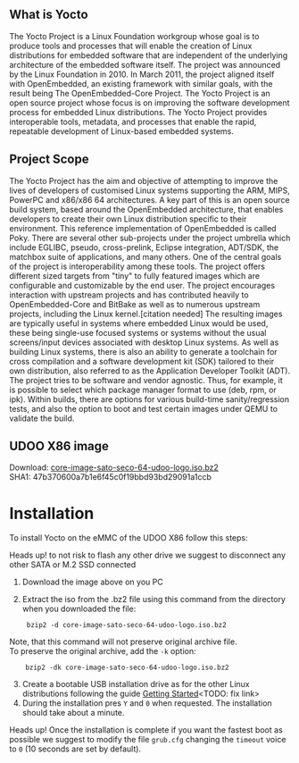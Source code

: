 ## What is Yocto
The Yocto Project is a Linux Foundation workgroup whose goal is to produce tools and processes that will enable the creation of Linux
distributions for embedded software that are independent of the underlying architecture of the embedded software itself.
The project was announced by the Linux Foundation in 2010.
In March 2011, the project aligned itself with OpenEmbedded, an existing framework with similar goals, with the result being The OpenEmbedded-Core Project.
The Yocto Project is an open source project whose focus is on improving the software development process for embedded Linux distributions.
The Yocto Project provides interoperable tools, metadata, and processes that enable the rapid, repeatable development of Linux-based embedded systems.

## Project Scope
The Yocto Project has the aim and objective of attempting to improve the lives of developers of customised Linux systems supporting the ARM, MIPS, PowerPC and x86/x86 64 architectures. A key part of this is an open source build system, based around the OpenEmbedded architecture, that enables developers to create their own Linux distribution specific to their environment.
This reference implementation of OpenEmbedded is called Poky.
There are several other sub-projects under the project umbrella which include EGLIBC, pseudo, cross-prelink, Eclipse integration, ADT/SDK, the matchbox suite of applications, and many others. One of the central goals of the project is interoperability among these tools.
The project offers different sized targets from "tiny" to fully featured images which are configurable and customizable by the end user. The project encourages interaction with upstream projects and has contributed heavily to OpenEmbedded-Core and BitBake as well as to numerous upstream projects, including the Linux kernel.[citation needed] The resulting images are typically useful in systems where embedded Linux would be used, these being single-use focused systems or systems without the usual screens/input devices associated with desktop Linux systems.
As well as building Linux systems, there is also an ability to generate a toolchain for cross compilation and a software development kit (SDK) tailored to their own distribution, also referred to as the Application Developer Toolkit (ADT). The project tries to be software and vendor agnostic. Thus, for example, it is possible to select which package manager format to use (deb, rpm, or ipk).
Within builds, there are options for various build-time sanity/regression tests, and also the option to boot and test certain images under QEMU to validate the build.

## UDOO X86 image
Download: [core-image-sato-seco-64-udoo-logo.iso.bz2](http://download.udoo.org/files/UDOO_X86/Yocto_braswell/core-image-sato-seco-64-udoo-logo.iso.bz2)     
SHA1: 47b370600a7b1e6f45c0f19bbd93bd29091a1ccb

# Installation
To install Yocto on the eMMC of the UDOO X86 follow this steps:

<span class="label label-warning">Heads up!</span> to not risk to flash any other drive we suggest to disconnect any other SATA or M.2 SSD connected

1. Download the image above on you PC
2. Extract the iso from the .bz2 file using this command from the directory when you downloaded the file:  

        bzip2 -d core-image-sato-seco-64-udoo-logo.iso.bz2
Note, that this command will not preserve original archive file.  
To preserve the original archive, add the `-k` option:

        bzip2 -dk core-image-sato-seco-64-udoo-logo.iso.bz2

3. Create a bootable USB installation drive as for the other Linux distributions following the guide [Getting Started](../Getting_Started/..html)<TODO: fix link>
4. During the installation pres `Y` and `0` when requested. The installation should take about a minute.

<span class="label label-warning">Heads up!</span> Once the installation is complete if you want the fastest boot as possible we suggest to modify the file `grub.cfg` changing the `timeout` voice to `0` (10 seconds are set by default).
